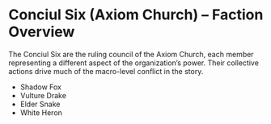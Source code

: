 # Conciul Six (Axiom Church) – Faction Overview

The Conciul Six are the ruling council of the Axiom Church, each member representing a different aspect of the organization’s power. Their collective actions drive much of the macro-level conflict in the story.

- Shadow Fox
- Vulture Drake
- Elder Snake
- White Heron
